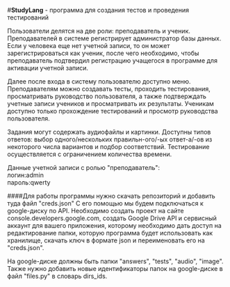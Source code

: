 #**StudyLang** - программа для создания тестов и проведения тестирований

Пользователи делятся на две роли: преподаватель и ученик.
Преподавателей в системе регистрирует администратор базы данных.
Если у человека еще нет учетной записи, то он может зарегистрироваться как ученик, после чего необходимо, чтобы преподаватель подтвердил регистрацию учащегося в программе для активации учетной записи.

Далее после входа в систему пользователю доступно меню. Преподавателям можно создавать тесты, проходить тестирования, просматривать руководство пользователя, а также подтверждать учетные записи учеников и просматривать их результаты.
Ученикам доступно только прохождение тестирований и просмотр руководства пользователя. 

Задания могут содержать аудиофайлы и картинки. Доступны типов ответов: выбор одного/нескольких правильн-ого/-ых ответ-а/-ов из некоторого числа вариантов и подбор соответствий.
Тестирование осуществляется с ограничением количества времени.

Данные учетной записи с ролью "преподаватель":  
логин:admin     
пароль:qwerty

####Для работы программы нужно скачать репозиторий и добавить туда файл "creds.json"
С его помощью мы будем подключаться к google-диску по API.
Необходимо создать проект на сайте console.developers.google.com, создать Google Drive API и сервисный аккаунт для вашего приложения, которому необходимо дать доступ на редактирование папки, которую программа будет использовать как хранилище, 
скачать ключ в формате json и переименовать его на "creds.json".

На google-диске должны быть папки "answers", "tests", "audio", "image". Также нужно добавить новые идентификаторы папок на google-диске в файл "files.py" в словарь dirs_ids.
